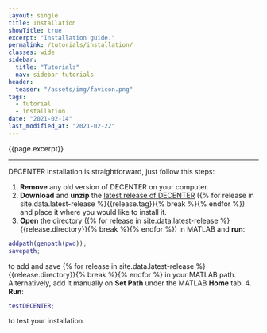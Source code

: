 ```yaml
---
layout: single
title: Installation
showTitle: true
excerpt: "Installation guide."
permalink: /tutorials/installation/
classes: wide
sidebar:
  title: "Tutorials"
  nav: sidebar-tutorials
header:
  teaser: "/assets/img/favicon.png"
tags:
  - tutorial
  - installation
date: "2021-02-14"
last_modified_at: "2021-02-22"
---
```

{{page.excerpt}}

***

DECENTER installation is straightforward, just follow this steps:
1. **Remove** any old version of DECENTER on your computer.
2. **Download** and **unzip** the <a target= 'blank' href= "/download/">latest release of DECENTER</a> ({% for release in site.data.latest-release %}{{release.tag}}{% break %}{% endfor %}) and place it where you would like to install it.
3. **Open** the directory ({% for release in site.data.latest-release %}{{release.directory}}{% break %}{% endfor %}) in MATLAB and **run**:
~~~ m
addpath(genpath(pwd));
savepath;
~~~
to add and save {% for release in site.data.latest-release %}{{release.directory}}{% break %}{% endfor %} in your MATLAB path. Alternatively, add it manually on **Set Path** under the MATLAB **Home** tab.
4. **Run**:
~~~ m
testDECENTER;
~~~
to test your installation.
